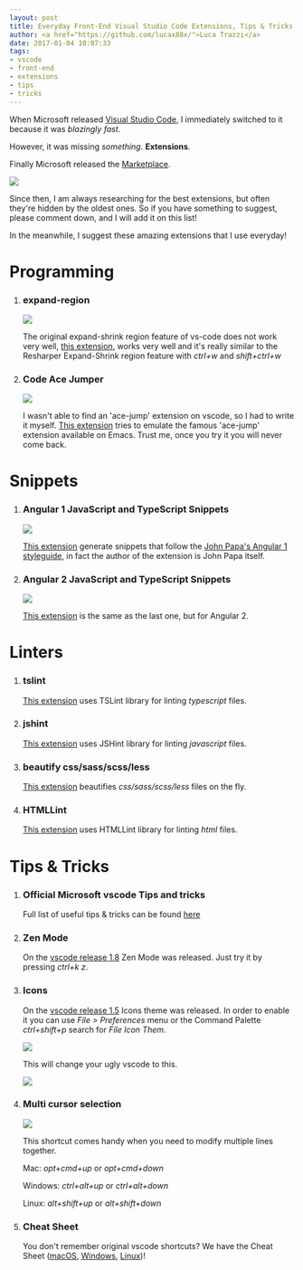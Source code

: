 ```yaml
---
layout: post
title: Everyday Front-End Visual Studio Code Extensions, Tips & Tricks
author: <a href="https://github.com/lucax88x/">Luca Trazzi</a>
date: 2017-01-04 10:07:33
tags:
- vscode
- front-end
- extensions
- tips
- tricks
---
```

When Microsoft released [Visual Studio Code](https://code.visualstudio.com/), I immediately switched to it because it was *blazingly fast*.

However, it was missing *something*. **Extensions**.

Finally Microsoft released the [Marketplace](https://marketplace.visualstudio.com/).

![](https://media.giphy.com/media/iwYA3U74jwa5O/giphy.gif)

Since then, I am always researching for the best extensions, but often they're hidden by the oldest ones. So if you have something to suggest, please comment down, and I will add it on this list!

In the meanwhile, I suggest these amazing extensions that I use everyday!

# Programming

1. ### expand-region
    ![](https://raw.githubusercontent.com/windwp/vscode-expand-region/master/image/javascript.gif)

    The original expand-shrink region feature of vs-code does not work very well, [this extension](https://marketplace.visualstudio.com/items?itemName=letrieu.expand-region), works very well and it's really similar to the Resharper Expand-Shrink region feature with *ctrl+w* and *shift+ctrl+w*

2. ### Code Ace Jumper
    ![](https://media.giphy.com/media/l0HlFPNndZgxEHV6w/source.gif)

    I wasn't able to find an 'ace-jump' extension on vscode, so I had to write it myself. 
    [This extension](https://marketplace.visualstudio.com/items?itemName=lucax88x.codeacejumper) tries to emulate the famous 'ace-jump' extension available on Emacs. 
    Trust me, once you try it you will never come back.

# Snippets

1. ### Angular 1 JavaScript and TypeScript Snippets 
    ![](https://github.com/johnpapa/vscode-angular1-snippets/raw/master/images/use-extension.gif)

    [This extension](https://marketplace.visualstudio.com/items?itemName=johnpapa.Angular1) generate snippets that follow the [John Papa's Angular 1 styleguide](https://github.com/johnpapa/angular-styleguide/blob/master/a1/README.md), in fact the author of the extension is John Papa itself.
     
2. ### Angular 2 JavaScript and TypeScript Snippets 
    ![](https://github.com/johnpapa/vscode-angular2-snippets/raw/master/images/use-extension.gif)

    [This extension](https://marketplace.visualstudio.com/items?itemName=johnpapa.Angular2) is the same as the last one, but for Angular 2.


# Linters

1. ### tslint
    [This extension](https://marketplace.visualstudio.com/items?itemName=eg2.tslint) uses TSLint library for linting *typescript* files.

2. ### jshint    
    [This extension](https://marketplace.visualstudio.com/items?itemName=dbaeumer.jshint) uses JSHint library for linting *javascript* files.

3. ### beautify css/sass/scss/less 
    [This extension](https://marketplace.visualstudio.com/items?itemName=michelemelluso.code-beautifier) beautifies *css/sass/scss/less* files on the fly.

4. ### HTMLLint
    [This extension](https://marketplace.visualstudio.com/items?itemName=mkaufman.HTMLHint) uses HTMLLint library for linting *html* files.

# Tips & Tricks

1. ### Official Microsoft vscode Tips and tricks
    Full list of useful tips & tricks can be found [here](https://github.com/Microsoft/vscode-tips-and-tricks)

2. ### Zen Mode
    On the [vscode release 1.8](https://code.visualstudio.com/updates/v1_8) Zen Mode was released. Just try it by pressing *ctrl+k z*.

3. ### Icons
    On the [vscode release 1.5](https://code.visualstudio.com/updates/v1_5) Icons theme was released. In order to enable it you can use *File > Preferences* menu or the Command Palette *ctrl+shift+p* search for *File Icon Them*.

    ![](https://code.visualstudio.com/images/2016_09_08_select-icon-theme.png)

    This will change your ugly vscode to this.

    ![](https://code.visualstudio.com/images/2016_09_08_seti-icon-theme.png)

4. ### Multi cursor selection    

    ![](https://raw.githubusercontent.com/Microsoft/vscode-tips-and-tricks/master/media/editingevolved_multicursor.gif)

    This shortcut comes handy when you need to modify multiple lines together.

    Mac: *opt+cmd+up* or *opt+cmd+down*

    Windows: *ctrl+alt+up* or *ctrl+alt+down*

    Linux: *alt+shift+up* or *alt+shift+down*

5. ### Cheat Sheet
    You don't remember original vscode shortcuts? We have the Cheat Sheet ([macOS](https://go.microsoft.com/fwlink/?linkid=832143), [Windows](https://go.microsoft.com/fwlink/?linkid=832145), [Linux](https://go.microsoft.com/fwlink/?linkid=832144))!
    
